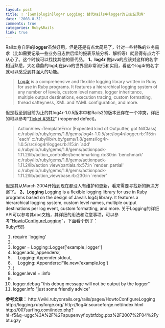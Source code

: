 ```yaml
---
layout: post
title: ! '[Gem|plugin]log4r Logging: 替代Rails中logger的日志记录库'
date: '2008-8-31'
comments: true
categories: Ruby&Rails
link: true
---
```

Rail本身自带的<strong>logger</strong>虽然好用，但是还是有点太简易了，针对一些特殊的业务需求（比如需要记录一些业务日志供后续的报表系统分析、解析等）就显得有点力不从心了。这个时候可以找找其他的替代品。
<strong>1、log4r</strong>
做java的应该对这样的名字相当熟悉，大名鼎鼎的log4j在java的世界里非常流行和实用，看这个log4r的名字就可以感受到其强大的功能。
<blockquote><a href="http://log4r.sourceforge.net/index.html">Log4r</a> is a comprehensive and flexible logging library written in Ruby for use in Ruby programs. It features a hierarchical logging system of any number of levels, custom level names, logger inheritance, multiple output destinations, execution tracing, custom formatting, thread safteyness, XML and YAML configuration, and more.</blockquote>
但是截至到目前为止的其log4r-1.0.5版本中和Rails2的版本还存在一个冲突，详细的可以参考“<a href="http://dev.rubyonrails.org/ticket/3512">Ticket #3512</a>” (reopened defect)。
<blockquote>ActionView::TemplateError (Expected kind of Outputter, got NilClass) c:/ruby/lib/ruby/gems/1.8/gems/log4r-1.0.5/src/log4r/logger.rb:115:in `each' c:/ruby/lib/ruby/gems/1.8/gems/log4r-1.0.5/src/log4r/logger.rb:115:in `add' c:/ruby/lib/ruby/gems/1.8/gems/actionpack-1.11.2/lib/action_controller/benchmarking.rb:30:in `benchmark' c:/ruby/lib/ruby/gems/1.8/gems/actionpack-1.11.2/lib/action_view/partials.rb:57:in `render_partial' c:/ruby/lib/ruby/gems/1.8/gems/actionpack-1.11.2/lib/action_view/base.rb:230:in `render'</blockquote>
但是其从March 2004开始到现在都没人有维护和更新，看来需要寻找新的解决方案了。
<strong>2、Logging</strong>
<a href="http://logging.rubyforge.org/classes/Logging.html">Logging</a> is a flexible logging library for use in Ruby programs based on the design of Java‘s log4j library. It features a hierarchical logging system, custom level names, multiple output destinations per log event, custom formatting, and more.
关于Logging的详细API可以参考其doc文档，其详细的用法和注意事项，可以参考“<a href="http://wiki.rubyonrails.org/rails/pages/HowtoConfigureLogging">HowtoConfigureLogging</a>”，下面看个例子：
<div class="codeText">
<div class="codeHead">Ruby代码</div>
<ol class="dp-rb" start="1">
	<li class="alt"><span><span>require </span><span class="string">'logging'</span><span>  </span></span></li>
	<li><span>  </span></li>
	<li class="alt"><span>logger = Logging::Logger[<span class="string">'example_logger'</span><span>]  </span></span></li>
	<li><span>logger.add_appenders(  </span></li>
	<li class="alt"><span>    Logging::Appender.stdout,  </span></li>
	<li><span>    Logging::Appenders::<span class="builtin">File</span><span>.</span><span class="keyword">new</span><span>(</span><span class="string">'example.log'</span><span>)  </span></span></li>
	<li class="alt"><span>)  </span></li>
	<li><span>logger.level = <span class="symbol">:info</span><span>  </span></span></li>
	<li class="alt"><span>  </span></li>
	<li><span>logger.debug <span class="string">"this debug message will not be output by the logger"</span><span>  </span></span></li>
	<li class="alt"><span>logger.info <span class="string">"just some friendly advice"</span><span>  </span></span></li>
</ol>
</div>
<strong>参考文章：</strong>
http://wiki.rubyonrails.org/rails/pages/HowtoConfigureLogging
http://logging.rubyforge.org/
http://log4r.sourceforge.net/index.html
http://007surfing.com/index.php?hl=f5&amp;q=uggc%3A%2F%2Fapupenvyf.oybtfcbg.pbz%2F2007%2F04%2Fybt.ugzy

